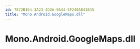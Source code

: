 ```yaml
---
id: 7872B104-3A23-4D2A-9A44-5F240AB41B35
title: "Mono.Android.GoogleMaps.dll"
---
```


# Mono.Android.GoogleMaps.dll
